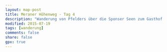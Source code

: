 ```yaml
---
layout: map-post
title: Meraner Höhenweg - Tag 4
description: "Wanderung von Pfelders über die Sponser Seen zum Gasthof Talbauer"
modified: 2015-07-19
tags: [wanderung]
comments: false
share: false
gpx: true
---
```

